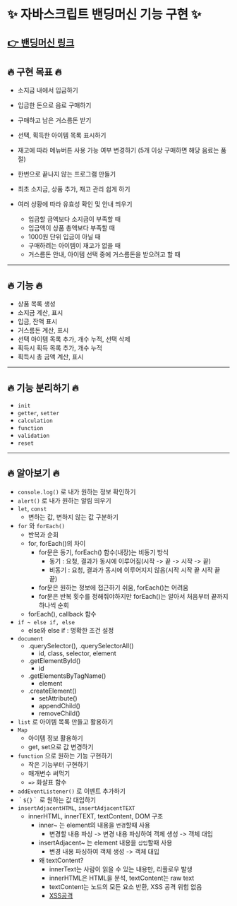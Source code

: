 # ✨ 자바스크립트 밴딩머신 기능 구현 ✨

## [👉 밴딩머신 링크](https://skyllerrr.github.io/Vending_Machine/)

## 🔥 구현 목표 🔥

* 소지금 내에서 입금하기
* 입금한 돈으로 음료 구매하기
* 구매하고 남은 거스름돈 받기
* 선택, 획득한 아이템 목록 표시하기
* 재고에 따라 메뉴버튼 사용 가능 여부 변경하기 (5개 이상 구매하면 해당 음료는 품절)
* 한번으로 끝나지 않는 프로그램 만들기
* 최초 소지금, 상품 추가, 재고 관리 쉽게 하기
* 여러 상황에 따라 유효성 확인 및 안내 띄우기

    - 입금할 금액보다 소지금이 부족할 때
    - 입금액이 상품 총액보다 부족할 때
    - 1000원 단위 입금이 아닐 때
    - 구매하려는 아이템이 재고가 없을 때
    - 거스름돈 안내, 아이템 선택 중에 거스름돈을 받으려고 할 때

---

## 🔥 기능 🔥

-   상품 목록 생성
-   소지금 계산, 표시
-   입금, 잔액 표시
-   거스름돈 계산, 표시
-   선택 아이템 목록 추가, 개수 누적, 선택 삭제
-   획득시 획득 목록 추가, 개수 누적
-   획득시 총 금액 계산, 표시

---

## 🔥 기능 분리하기 🔥

-   `init`
-   `getter`, `setter`
-   `calculation`
-   `function`
-   `validation`
-   `reset`

---

## 🔥 알아보기 🔥

-   `console.log()` 로 내가 원하는 정보 확인하기
-   `alert()` 로 내가 원하는 알림 띄우기
-   `let`, `const`
    -   변하는 값, 변하지 않는 값 구분하기
-   `for` 와 `forEach()`
    -   반복과 순회
    -   for, forEach()의 차이
        -   for문은 동기, forEach() 함수(내장)는 비동기 방식
            -   동기 : 요청, 결과가 동시에 이루어짐(시작 -> 끝 -> 시작 -> 끝)
            -   비동기 : 요청, 결과가 동시에 이루어지지 않음(시작 시작 끝 시작 끝 끝)
        -   for문은 원하는 정보에 접근하기 쉬움, forEach()는 어려움
        -   for문은 반복 횟수를 정해줘야하지만 forEach()는 알아서 처음부터 끝까지 하나씩 순회
    -   forEach(), callback 함수
-   `if ~ else if, else`
    -   else와 else if : 명확한 조건 설정
-   `document`
    -   .querySelector(), .querySelectorAll()
        -   id, class, selector, element
    -   .getElementById()
        -   id
    -   .getElementsByTagName()
        -   element
    -   .createElement()
        -   setAttribute()
        -   appendChild()
        -   removeChild()
-   `list` 로 아이템 목록 만들고 활용하기
-   `Map`
    -   아이템 정보 활용하기
    -   get, set으로 값 변경하기
-   `function` 으로 원하는 기능 구현하기
    -   작은 기능부터 구현하기
    -   매개변수 써먹기
    -   `=>` 화살표 함수
-   `addEventListener()` 로 이벤트 추가하기
-   `｀${}｀` 로 원하는 값 대입하기
-   `insertAdjacentHTML`, `insertAdjacentTEXT`
    -   innerHTML, innerTEXT, textContent, DOM 구조
        -   inner~ 는 element의 내용을 `변경`할때 사용
            -   변경할 내용 파싱 -> 변경 내용 파싱하여 객체 생성 -> 객체 대입
        -   insertAdjacent~ 는 element 내용을 `삽입`할때 사용
            -   변경 내용 파싱하여 객체 생성 -> 객체 대입
        -   왜 textContent?
            -   innerText는 사람이 읽을 수 있는 내용만, 리플로우 발생
            -   innerHTML은 HTML을 분석, textContent는 raw text
            -   textContent는 노드의 모든 요소 반환, XSS 공격 위험 없음
            -   [XSS공격](https://nordvpn.com/ko/blog/xss-attack/)
